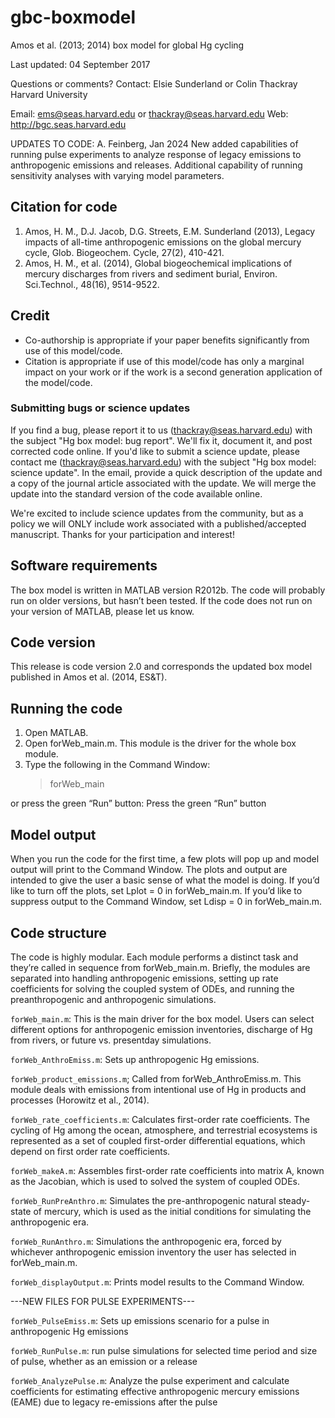 gbc-boxmodel
============

Amos et al. (2013; 2014) box model for global Hg cycling

Last updated: 04 September 2017

Questions or comments? Contact:
  Elsie Sunderland or Colin Thackray
  Harvard University
  
  Email: ems@seas.harvard.edu or thackray@seas.harvard.edu
  Web: http://bgc.seas.harvard.edu

UPDATES TO CODE:
 A. Feinberg, Jan 2024
 New added capabilities of running pulse experiments to analyze response of legacy emissions to anthropogenic emissions and releases. Additional capability of running sensitivity analyses with varying model parameters.

## Citation for code
 1. Amos, H. M., D.J. Jacob, D.G. Streets, E.M. Sunderland (2013), Legacy impacts of all-time anthropogenic emissions on the global mercury cycle, Glob. Biogeochem. Cycle, 27(2), 410-421.
 1. Amos, H. M., et al. (2014), Global biogeochemical implications of mercury discharges from rivers and sediment burial, Environ. Sci.Technol., 48(16), 9514-9522.

## Credit

 * Co-authorship is appropriate if your paper benefits significantly from use of this model/code.
 * Citation is appropriate if use of this model/code has only a marginal impact on your work or if the work is a second generation application of the model/code.

### Submitting bugs or science updates

If you find a bug, please report it to us (thackray@seas.harvard.edu)
with the subject "Hg box model: bug report". We'll fix it, document
it, and post corrected code online.  If you'd like to submit a science
update, please contact me (thackray@seas.harvard.edu) with the subject
"Hg box model: science update". In the email, provide a quick
description of the update and a copy of the journal article associated
with the update. We will merge the update into the standard version of
the code available online.

We're excited to include science updates from the community, but as a
policy we will ONLY include work associated with a published/accepted
manuscript.  Thanks for your participation and interest!

## Software requirements

The box model is written in MATLAB version R2012b. The code will
probably run on older versions, but hasn’t been tested. If the code
does not run on your version of MATLAB, please let us know.

## Code version

This release is code version 2.0 and corresponds the updated box model
published in Amos et al. (2014, ES&T).


## Running the code
 1. Open MATLAB.
 1. Open forWeb_main.m. This module is the driver for the whole box module.
 1. Type the following in the Command Window:
     > forWeb_main

or press the green “Run” button: Press the green “Run” button

## Model output

When you run the code for the first time, a few plots will pop up and
model output will print to the Command Window. The plots and output
are intended to give the user a basic sense of what the model is
doing. If you’d like to turn off the plots, set Lplot = 0 in
forWeb_main.m. If you’d like to suppress output to the Command Window,
set Ldisp = 0 in forWeb_main.m.


## Code structure

The code is highly modular. Each module performs a distinct task and
they’re called in sequence from forWeb_main.m. Briefly, the modules
are separated into handling anthropogenic emissions, setting up rate
coefficients for solving the coupled system of ODEs, and running the
preanthropogenic and anthropogenic simulations.  

`forWeb_main.m`: This is the main driver for the box model. Users can
select different options for anthropogenic emission inventories,
discharge of Hg from rivers, or future vs. presentday simulations.

`forWeb_AnthroEmiss.m`: Sets up anthropogenic Hg emissions.

`forWeb_product_emissions.m`; Called from forWeb_AnthroEmiss.m. This
module deals with emissions from intentional use of Hg in products and
processes (Horowitz et al., 2014).

`forWeb_rate_coefficients.m`: Calculates first-order rate
coefficients. The cycling of Hg among the ocean, atmosphere, and
terrestrial ecosystems is represented as a set of coupled first-order
differential equations, which depend on first order rate coefficients.

`forWeb_makeA.m`: Assembles first-order rate coefficients into matrix
A, known as the Jacobian, which is used to solved the system of
coupled ODEs.

`forWeb_RunPreAnthro.m`: Simulates the pre-anthropogenic natural
steady-state of mercury, which is used as the initial conditions for
simulating the anthropogenic era.

`forWeb_RunAnthro.m`: Simulations the anthropogenic era, forced by
whichever anthropogenic emission inventory the user has selected in
forWeb_main.m.

`forWeb_displayOutput.m`: Prints model results to the Command Window.

---NEW FILES FOR PULSE EXPERIMENTS---

`forWeb_PulseEmiss.m`: Sets up emissions scenario for a pulse in
anthropogenic Hg emissions

`forWeb_RunPulse.m`: run pulse simulations for selected time period
and size of pulse, whether as an emission or a release

`forWeb_AnalyzePulse.m`: Analyze the pulse experiment and calculate
coefficients for estimating effective anthropogenic mercury emissions (EAME)
due to legacy re-emissions after the pulse

